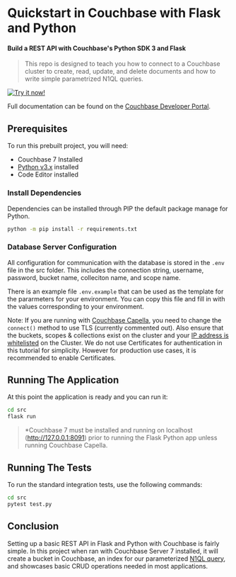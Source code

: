 # Quickstart in Couchbase with Flask and Python

#### Build a REST API with Couchbase's Python SDK 3 and Flask

> This repo is designed to teach you how to connect to a Couchbase cluster to create, read, update, and delete documents and how to write simple parametrized N1QL queries.

[![Try it now!](https://da-demo-images.s3.amazonaws.com/runItNow_outline.png?couchbase-example=python-flaskquickstart-repo&source=github)](https://gitpod.io/#https://github.com/couchbase-examples/python-quickstart)

Full documentation can be found on the [Couchbase Developer Portal](https://developer.couchbase.com/tutorial-quickstart-flask-python/).

## Prerequisites

To run this prebuilt project, you will need:

- Couchbase 7 Installed
- [Python v3.x](https://www.python.org/downloads/) installed
- Code Editor installed

### Install Dependencies

Dependencies can be installed through PIP the default package manage for Python.

```sh
python -m pip install -r requirements.txt
```

### Database Server Configuration

All configuration for communication with the database is stored in the `.env` file in the src folder. This includes the connection string, username, password, bucket name, colleciton name, and scope name.

There is an example file `.env.example` that can be used as the template for the pararmeters for your environment. You can copy this file and fill in with the values corresponding to your environment.

Note: If you are running with [Couchbase Capella](https://cloud.couchbase.com/), you need to change the `connect()` method to use TLS (currently commented out). Also ensure that the buckets, scopes & collections exist on the cluster and your [IP address is whitelisted](https://docs.couchbase.com/cloud/get-started/cluster-and-data.html#allowed) on the Cluster. We do not use Certificates for authentication in this tutorial for simplicity. However for production use cases, it is recommended to enable Certificates.

## Running The Application

At this point the application is ready and you can run it:

```sh
cd src
flask run
```

> \*Couchbase 7 must be installed and running on localhost (http://127.0.0.1:8091) prior to running the Flask Python app unless running Couchbase Capella.

## Running The Tests

To run the standard integration tests, use the following commands:

```sh
cd src
pytest test.py
```

## Conclusion

Setting up a basic REST API in Flask and Python with Couchbase is fairly simple. In this project when ran with Couchbase Server 7 installed, it will create a bucket in Couchbase, an index for our parameterized [N1QL query](https://docs.couchbase.com/python-sdk/current/howtos/n1ql-queries-with-sdk.html), and showcases basic CRUD operations needed in most applications.
